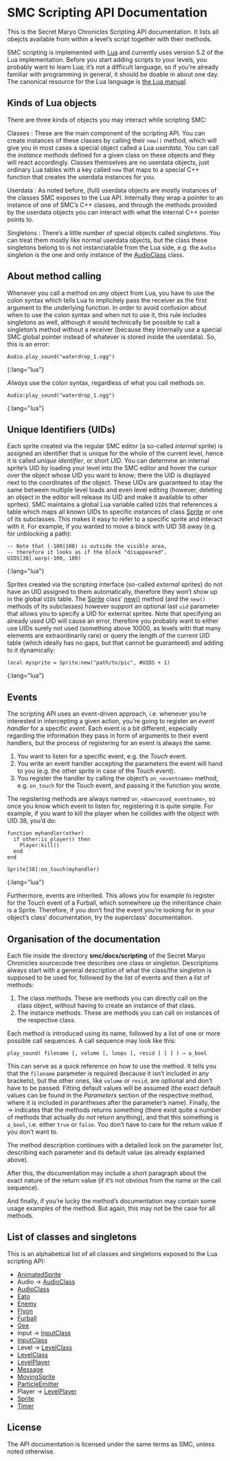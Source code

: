 SMC Scripting API Documentation
===============================

This is the Secret Maryo Chronicles Scripting API documentation. It
lists all obejcts available from within a level’s script together with
their methods.

SMC scripting is implemented with [Lua](http://lua.org) and currently
uses version 5.2 of the Lua implementation. Before you start adding
scripts to your levels, you probably want to learn Lua; it’s not a
difficult language, so if you’re already familiar with programming in
general, it should be doable in about one day. The canonical resource
for the Lua language is
[the Lua manual](http://www.lua.org/manual/5.2/manual.html).

Kinds of Lua objects
--------------------

There are three kinds of objects you may interact while scripting SMC:

Classes
: These are the main component of the scripting API. You can create
  instances of these classes by calling their `new()` method, which
  will give you in most cases a special object called a Lua
  _userdata_. You can call the _instance methods_ defined for a given
  class on these objects and they will react accordingly. Classes
  themselves are no userdata objects, just ordinary Lua tables with a
  key called `new` that maps to a special C++ function that creates
  the userdata instances for you.

Userdata
: As noted before, (full) userdata objects are mostly instances of the
  classes SMC exposes to the Lua API. Internally they wrap a pointer
  to an instance of one of SMC’s C++ classes, and through the methods
  provided by the userdata objects you can interact with what the
  internal C++ pointer points to.

Singletons
: There’s a little number of special objects called _singletons_.
  You can treat them mostly like normal userdata objects, but the
  class these singletons belong to is not instanciatable from the
  Lua side, e.g. the `Audio` singleton is the one and only instance
  of the [AudioClass](audio_class.html) class.

About method calling
--------------------

Whenever you call a method on _any_ object from Lua, you have to use
the colon syntax which tells Lua to implicitely pass the receiver as
the first argument to the underlying function. In order to avoid
confusion about when to use the colon syntax and when not to use it,
this rule includes singletons as well, although it would technically
be possible to call a singleton’s method without a receiver (because
they internally use a special SMC global pointer instead of whatever
is stored inside the userdata). So, this is an error:

~~~~~~~~~~~~~~~~~~~~~~~~~~~~~~~~~~~~~~~~
Audio.play_sound("waterdrop_1.ogg")
~~~~~~~~~~~~~~~~~~~~~~~~~~~~~~~~~~~~~~~~
{:lang="lua"}

_Always_ use the colon syntax, regardless of what you call methods
on.

~~~~~~~~~~~~~~~~~~~~~~~~~~~~~~~~~~~~~~~~
Audio:play_sound("waterdrop_1.ogg")
~~~~~~~~~~~~~~~~~~~~~~~~~~~~~~~~~~~~~~~~
{:lang="lua"}

Unique Identifiers (UIDs)
-------------------------

Each sprite created via the regular SMC editor (a so-called _internal_
sprite) is assigned an identifier that is unique for the whole of the
current level, hence it is called _unique identifier_, or short
_UID_. You can determine an internal sprite’s UID by loading your
level into the SMC editor and hover the cursor over the object whose
UID you want to know; there the UID is displayed next to the
coordinates of the object. These UIDs are guaranteed to stay the same
between multiple level loads and even level editing (however, deleting
an object in the editor will release its UID and make it available to
other sprites). SMC maintains a global Lua variable called `UIDS` that
references a table which maps all known UIDs to specific instances of
class [Sprite](sprite.html) or one of its subclasses. This makes it
easy to refer to a specific sprite and interact with it. For example,
if you wanted to move a block with UID 38 away (e.g. for unblocking a
path):

~~~~~~~~~~~~~~~~~~~~~~~~~~~~~~~~~~~~~~~~
-- Note that (-100|100) is outside the visible area,
-- therefore it looks as if the block "disappeared".
UIDS[38].warp(-100, 100)
~~~~~~~~~~~~~~~~~~~~~~~~~~~~~~~~~~~~~~~~
{:lang="lua"}

Sprites created via the scripting interface (so-called _external_
sprites) do not have an UID assigned to them automatically, therefore
they won’t show up in the global `UIDS` table. The
[Sprite](sprite.html) class’ [new()](sprite.html#new) method (and the
`new()` methods of its subclasses) however support an optional last
`uid` parameter that allows you to specify a UID for external
sprites. Note that specifying an already used UID will cause an error,
therefore you probably want to either use UIDs surely not used
(something above 10000, as levels with that many elements are
extraordinarily rare) or query the length of the current UID table
(which ideally has no gaps, but that cannot be guaranteed) and adding
to it dynamically:

~~~~~~~~~~~~~~~~~~~~~~~~~~~~~~~~~~~~~~~~
local mysprite = Sprite:new("path/to/pic", #UIDS + 1)
~~~~~~~~~~~~~~~~~~~~~~~~~~~~~~~~~~~~~~~~
{:lang="lua"}

Events
------

The scripting API uses an event-driven approach, i.e. whenever you’re
interested in intercepting a given action, you’re going to register an
_event handler_ for a specific _event_. Each event is a bit different,
especially regarding the information they pass in form of arguments to
their event handlers, but the process of registering for an event is
always the same.

1. You want to listen for a specific event, e.g. the _Touch_ event.
2. You write an event handler accepting the parameters the event will
   hand to you (e.g. the other sprite in case of the Touch event).
3. You register the handler by calling the object’s `on_<eventname>`
   method, e.g. `on_touch` for the Touch event, and passing it the
   function you wrote.

The registering methods are always named `on_<downcased_eventname>`,
so once you know which event to listen for, registering it is quite
simple. For example, if you want to kill the player when he
collides with the object with UID 38, you’d do:

~~~~~~~~~~~~~~~~~~~~~~~~~~~~~~~~~~~~~~~~
function myhandler(other)
  if other:is_player() then
    Player:kill()
  end
end

Sprite[38]:on_touch(myhandler)
~~~~~~~~~~~~~~~~~~~~~~~~~~~~~~~~~~~~~~~~
{:lang="lua"}

Furthermore, events are inherited. This allows you for example to
register for the Touch event of a Furball, which somewhere up the
inheritance chain is a Sprite. Therefore, if you don’t find the event
you’re looking for in your object’s class’ documentation, try the
superclass’ documentation.

Organisation of the documentation
---------------------------------

Each file inside the directory **smc/docs/scripting** of the
Secret Maryo Chronicles sourcecode tree describes one class or
singleton. Descriptions always start with a general description of
what the class/the singleton is supposed to be used for, followed by
the list of events and then a list of methods:

1. The class methods. These are methods you can directly call on the
   class object, without having to create an instance of that class.
2. The instance methods. These are methods you can call on instances
   of the respective class.

Each method is introduced using its name, followed by a list of one or
more possible call sequences. A call sequence may look like this:

~~~~~~~~~~~~~~~~~~~~~~~~~~~~~~~~~~~~~~~~~~~~~~~~~~~~~~~~~~~~~~~~~
play_sound( filename [, volume [, loops [, resid ] ] ] ) → a_bool
~~~~~~~~~~~~~~~~~~~~~~~~~~~~~~~~~~~~~~~~~~~~~~~~~~~~~~~~~~~~~~~~~

This can serve as a quick reference on how to use the method. It tells
you that the `filename` parameter is required (because it isn’t
included in any brackets), but the other ones, like `volume` or
`resid`, are optional and don’t have to be passed. Fitting default
values will be assumed (the exact default values can be found in the
_Parameters_ section of the respective method, where it is included in
parantheses after the parameter’s name). Finally, the → indicates that
the methods returns something (there exist quite a number of methods
that actually do _not_ return anything), and that this something is
`a_bool`, i.e. either `true` or `false`. You don’t have to care for
the return value if you don’t want to.

The method description continues with a detailed look on the parameter
list, describing each parameter and its default value (as already
explained above).

After this, the documentation may include a short paragraph about the
exact nature of the return value (if it’s not obvious from the name or
the call sequence).

And finally, if you’re lucky the method’s documentation may contain
some usage examples of the method. But again, this may not be the case
for all methods.

List of classes and singletons
------------------------------

This is an alphabetical list of all classes and singletons exposed to
the Lua scripting API:

* [AnimatedSprite](animated_sprite.html)
* Audio → [AudioClass](audio_class.html)
* [AudioClass](audio_class.html)
* [Eato](eato.html)
* [Enemy](enemy.html)
* [Flyon](flyon.html)
* [Furball](furball.html)
* [Gee](gee.html)
* Input → [InputClass](input_class.html)
* [InputClass](input_class.html)
* Level → [LevelClass](level_class.html)
* [LevelClass](level_class.html)
* [LevelPlayer](level_player.html)
* [Message](message.html)
* [MovingSprite](moving_sprite.html)
* [ParticleEmitter](particle_emitter.html)
* Player → [LevelPlayer](level_player.html)
* [Sprite](sprite.html)
* [Timer](timer.html)

License
-------

The API documentation is licensed under the same terms as SMC, unless
noted otherwise.
